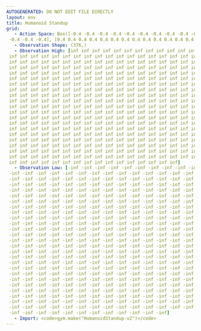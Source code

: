 ```yaml
---
AUTOGENERATED: DO NOT EDIT FILE DIRECTLY
layout: env
title: Humanoid Standup
grid:
   - Action Space: Box([-0.4 -0.4 -0.4 -0.4 -0.4 -0.4 -0.4 -0.4 -0.4 -0.4 -0.4 -0.4 -0.4 -0.4
 -0.4 -0.4 -0.4], [0.4 0.4 0.4 0.4 0.4 0.4 0.4 0.4 0.4 0.4 0.4 0.4 0.4 0.4 0.4 0.4 0.4], (17,), float32)
   - Observation Shape: (376,)
   - Observation High: [inf inf inf inf inf inf inf inf inf inf inf inf inf inf inf inf inf inf
 inf inf inf inf inf inf inf inf inf inf inf inf inf inf inf inf inf inf
 inf inf inf inf inf inf inf inf inf inf inf inf inf inf inf inf inf inf
 inf inf inf inf inf inf inf inf inf inf inf inf inf inf inf inf inf inf
 inf inf inf inf inf inf inf inf inf inf inf inf inf inf inf inf inf inf
 inf inf inf inf inf inf inf inf inf inf inf inf inf inf inf inf inf inf
 inf inf inf inf inf inf inf inf inf inf inf inf inf inf inf inf inf inf
 inf inf inf inf inf inf inf inf inf inf inf inf inf inf inf inf inf inf
 inf inf inf inf inf inf inf inf inf inf inf inf inf inf inf inf inf inf
 inf inf inf inf inf inf inf inf inf inf inf inf inf inf inf inf inf inf
 inf inf inf inf inf inf inf inf inf inf inf inf inf inf inf inf inf inf
 inf inf inf inf inf inf inf inf inf inf inf inf inf inf inf inf inf inf
 inf inf inf inf inf inf inf inf inf inf inf inf inf inf inf inf inf inf
 inf inf inf inf inf inf inf inf inf inf inf inf inf inf inf inf inf inf
 inf inf inf inf inf inf inf inf inf inf inf inf inf inf inf inf inf inf
 inf inf inf inf inf inf inf inf inf inf inf inf inf inf inf inf inf inf
 inf inf inf inf inf inf inf inf inf inf inf inf inf inf inf inf inf inf
 inf inf inf inf inf inf inf inf inf inf inf inf inf inf inf inf inf inf
 inf inf inf inf inf inf inf inf inf inf inf inf inf inf inf inf inf inf
 inf inf inf inf inf inf inf inf inf inf inf inf inf inf inf inf inf inf
 inf inf inf inf inf inf inf inf inf inf inf inf inf inf inf inf]
   - Observation Low: [-inf -inf -inf -inf -inf -inf -inf -inf -inf -inf -inf -inf -inf -inf
 -inf -inf -inf -inf -inf -inf -inf -inf -inf -inf -inf -inf -inf -inf
 -inf -inf -inf -inf -inf -inf -inf -inf -inf -inf -inf -inf -inf -inf
 -inf -inf -inf -inf -inf -inf -inf -inf -inf -inf -inf -inf -inf -inf
 -inf -inf -inf -inf -inf -inf -inf -inf -inf -inf -inf -inf -inf -inf
 -inf -inf -inf -inf -inf -inf -inf -inf -inf -inf -inf -inf -inf -inf
 -inf -inf -inf -inf -inf -inf -inf -inf -inf -inf -inf -inf -inf -inf
 -inf -inf -inf -inf -inf -inf -inf -inf -inf -inf -inf -inf -inf -inf
 -inf -inf -inf -inf -inf -inf -inf -inf -inf -inf -inf -inf -inf -inf
 -inf -inf -inf -inf -inf -inf -inf -inf -inf -inf -inf -inf -inf -inf
 -inf -inf -inf -inf -inf -inf -inf -inf -inf -inf -inf -inf -inf -inf
 -inf -inf -inf -inf -inf -inf -inf -inf -inf -inf -inf -inf -inf -inf
 -inf -inf -inf -inf -inf -inf -inf -inf -inf -inf -inf -inf -inf -inf
 -inf -inf -inf -inf -inf -inf -inf -inf -inf -inf -inf -inf -inf -inf
 -inf -inf -inf -inf -inf -inf -inf -inf -inf -inf -inf -inf -inf -inf
 -inf -inf -inf -inf -inf -inf -inf -inf -inf -inf -inf -inf -inf -inf
 -inf -inf -inf -inf -inf -inf -inf -inf -inf -inf -inf -inf -inf -inf
 -inf -inf -inf -inf -inf -inf -inf -inf -inf -inf -inf -inf -inf -inf
 -inf -inf -inf -inf -inf -inf -inf -inf -inf -inf -inf -inf -inf -inf
 -inf -inf -inf -inf -inf -inf -inf -inf -inf -inf -inf -inf -inf -inf
 -inf -inf -inf -inf -inf -inf -inf -inf -inf -inf -inf -inf -inf -inf
 -inf -inf -inf -inf -inf -inf -inf -inf -inf -inf -inf -inf -inf -inf
 -inf -inf -inf -inf -inf -inf -inf -inf -inf -inf -inf -inf -inf -inf
 -inf -inf -inf -inf -inf -inf -inf -inf -inf -inf -inf -inf -inf -inf
 -inf -inf -inf -inf -inf -inf -inf -inf -inf -inf -inf -inf -inf -inf
 -inf -inf -inf -inf -inf -inf -inf -inf -inf -inf -inf -inf -inf -inf
 -inf -inf -inf -inf -inf -inf -inf -inf -inf -inf -inf -inf]
   - Import: <code>gym.make("HumanoidStandup-v2")</code>
---
```

